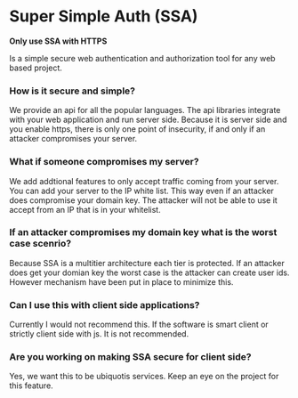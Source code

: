 # Super Simple Auth (SSA)
**Only use SSA with HTTPS**

Is a simple secure web authentication and authorization tool for any web based project.

### How is it secure and simple?
We provide an api for all the popular languages. The api libraries integrate with your web application and run server side.
Because it is server side and you enable https, there is only one point of insecurity, if and only if an attacker compromises
your server.

### What if someone compromises my server?
We add addtional features to only accept traffic coming from your server. You can add your server to the IP white list.
This way even if an attacker does compromise your domain key. The attacker will not be able to use it accept from an IP 
that is in your whitelist. 

### If an attacker compromises my domain key what is the worst case scenrio?
Because SSA is a multitier architecture each tier is protected. If an attacker does get your domian key the worst case is 
the attacker can create user ids. However mechanism have been put in place to minimize this. 

### Can I use this with client side applications? 
Currently I would not recommend this. If the software is smart client or strictly client side with js. It is not recommended. 

### Are you working on making SSA secure for client side?
Yes, we want this to be ubiquotis services. Keep an eye on the project for this feature.


